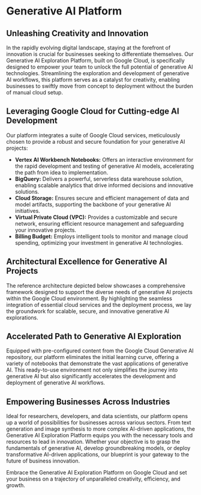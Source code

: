 # Generative AI Platform

## Unleashing Creativity and Innovation

In the rapidly evolving digital landscape, staying at the forefront of innovation is crucial for businesses seeking to differentiate themselves. Our Generative AI Exploration Platform, built on Google Cloud, is specifically designed to empower your team to unlock the full potential of generative AI technologies. Streamlining the exploration and development of generative AI workflows, this platform serves as a catalyst for creativity, enabling businesses to swiftly move from concept to deployment without the burden of manual cloud setup.

## Leveraging Google Cloud for Cutting-edge AI Development

Our platform integrates a suite of Google Cloud services, meticulously chosen to provide a robust and secure foundation for your generative AI projects:

- **Vertex AI Workbench Notebooks:** Offers an interactive environment for the rapid development and testing of generative AI models, accelerating the path from idea to implementation.
- **BigQuery:** Delivers a powerful, serverless data warehouse solution, enabling scalable analytics that drive informed decisions and innovative solutions.
- **Cloud Storage:** Ensures secure and efficient management of data and model artifacts, supporting the backbone of your generative AI initiatives.
- **Virtual Private Cloud (VPC):** Provides a customizable and secure network, ensuring efficient resource management and safeguarding your innovative projects.
- **Billing Budget:** Employs intelligent tools to monitor and manage cloud spending, optimizing your investment in generative AI technologies.

## Architectural Excellence for Generative AI Projects

The reference architecture depicted below showcases a comprehensive framework designed to support the diverse needs of generative AI projects within the Google Cloud environment. By highlighting the seamless integration of essential cloud services and the deployment process, we lay the groundwork for scalable, secure, and innovative generative AI explorations.

## Accelerated Path to Generative AI Exploration

Equipped with pre-configured content from the Google Cloud Generative AI repository, our platform eliminates the initial learning curve, offering a variety of notebooks that demonstrate the vast applications of generative AI. This ready-to-use environment not only simplifies the journey into generative AI but also significantly accelerates the development and deployment of generative AI workflows.

## Empowering Businesses Across Industries

Ideal for researchers, developers, and data scientists, our platform opens up a world of possibilities for businesses across various sectors. From text generation and image synthesis to more complex AI-driven applications, the Generative AI Exploration Platform equips you with the necessary tools and resources to lead in innovation. Whether your objective is to grasp the fundamentals of generative AI, develop groundbreaking models, or deploy transformative AI-driven applications, our blueprint is your gateway to the future of business innovation.

Embrace the Generative AI Exploration Platform on Google Cloud and set your business on a trajectory of unparalleled creativity, efficiency, and growth.
